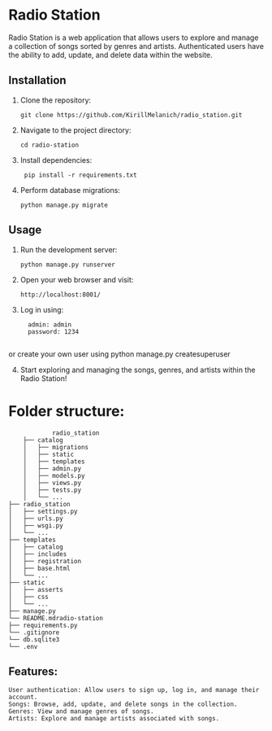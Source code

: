 # Radio Station

Radio Station is a web application that allows users to explore and manage a collection of songs sorted by genres and artists. Authenticated users have the ability to add, update, and delete data within the website.

## Installation

1. Clone the repository:

   ```shell
   git clone https://github.com/KirillMelanich/radio_station.git
   
2. Navigate to the project directory:
   ```shell
   cd radio-station
   
3. Install dependencies:
   ```shell
    pip install -r requirements.txt
   
4. Perform database migrations:
    ```shell
    python manage.py migrate

## Usage

1. Run the development server:
     ```shell
    python manage.py runserver
2. Open your web browser and visit:
    ```shell 
    http://localhost:8001/
3. Log in using:
    ```shell 
      admin: admin
      password: 1234
  
or create your own user using python manage.py createsuperuser

4. Start exploring and managing the songs, genres, and artists within the Radio Station!

# Folder structure:
         
                radio_station
        ├── catalog
        │   ├── migrations
        │   ├── static
        │   ├── templates
        │   ├── admin.py
        │   ├── models.py
        │   ├── views.py
        │   ├── tests.py
        │   └── ...
    ├── radio_station
    │   ├── settings.py
    │   ├── urls.py
    │   ├── wsgi.py
    │   └── ...
    ├── templates
    │   ├── catalog
    │   ├── includes
    │   ├── registration
    │   ├── base.html
    │   └── ... 
    ├── static
    │   ├── asserts
    │   ├── css
    │   └── ...
    ├── manage.py
    └── README.mdradio-station
    ├── requirements.py
    └── .gitignore
    └── db.sqlite3
    └── .env



## Features:
```shell 
User authentication: Allow users to sign up, log in, and manage their account.
Songs: Browse, add, update, and delete songs in the collection.
Genres: View and manage genres of songs.
Artists: Explore and manage artists associated with songs.